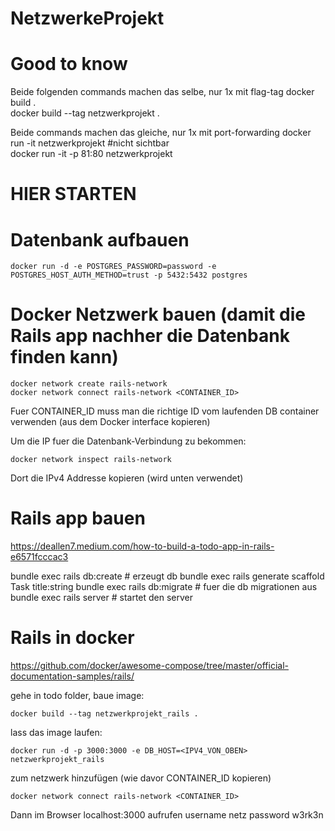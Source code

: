 # NetzwerkeProjekt


# Good to know

Beide folgenden commands machen das selbe, nur 1x mit flag-tag 
    docker build .   
    docker build --tag netzwerkprojekt .     

Beide commands machen das gleiche, nur 1x mit port-forwarding
    docker run -it netzwerkprojekt #nicht sichtbar      
    docker run -it -p 81:80 netzwerkprojekt

# HIER STARTEN

# Datenbank aufbauen
    docker run -d -e POSTGRES_PASSWORD=password -e POSTGRES_HOST_AUTH_METHOD=trust -p 5432:5432 postgres

# Docker Netzwerk bauen (damit die Rails app nachher die Datenbank finden kann)

    docker network create rails-network
    docker network connect rails-network <CONTAINER_ID>

Fuer CONTAINER_ID muss man die richtige ID vom laufenden DB container verwenden (aus dem Docker interface kopieren)

Um die IP fuer die Datenbank-Verbindung zu bekommen:

    docker network inspect rails-network

Dort die IPv4 Addresse kopieren (wird unten verwendet)


# Rails app bauen

https://deallen7.medium.com/how-to-build-a-todo-app-in-rails-e6571fcccac3

bundle exec rails db:create # erzeugt db
bundle exec rails generate scaffold Task title:string
bundle exec rails db:migrate # fuer die db migrationen aus
bundle exec rails server # startet den server

# Rails in docker

https://github.com/docker/awesome-compose/tree/master/official-documentation-samples/rails/

gehe in todo folder, baue image:

    docker build --tag netzwerkprojekt_rails .

lass das image laufen:

    docker run -d -p 3000:3000 -e DB_HOST=<IPV4_VON_OBEN> netzwerkprojekt_rails

zum netzwerk hinzufügen (wie davor CONTAINER_ID kopieren)

    docker network connect rails-network <CONTAINER_ID>

Dann im Browser localhost:3000 aufrufen
username netz password w3rk3n